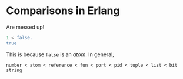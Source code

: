 # Comparisons in Erlang

Are messed up!

```erlang
1 < false.
true
```

This is because `false` is an *atom*. In general,

```
number < atom < reference < fun < port < pid < tuple < list < bit string
```



